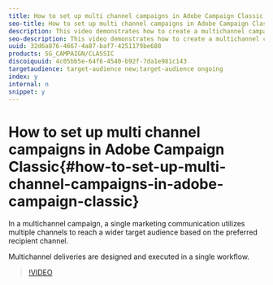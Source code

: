 ```yaml
---
title: How to set up multi channel campaigns in Adobe Campaign Classic
seo-title: How to set up multi channel campaigns in Adobe Campaign Classic (ACC)
description: This video demonstrates how to create a multichannel campaign in Adobe Campaign Classic. You will also learn how to  configure an email, a SMS, and a direct mail delivery.
seo-description: This video demonstrates how to create a multichannel campaign in Adobe Campaign Classic. You will also learn how to  configure an email, a SMS, and a direct mail delivery.
uuid: 32d6a876-4667-4a87-baf7-4251179be688
products: SG_CAMPAIGN/CLASSIC
discoiquuid: 4c05bb5e-64f6-4540-b92f-7da1e981c143
targetaudience: target-audience new;target-audience ongoing
index: y
internal: n
snippet: y
---
```


# How to set up multi channel campaigns in Adobe Campaign Classic{#how-to-set-up-multi-channel-campaigns-in-adobe-campaign-classic}

In a multichannel campaign, a single marketing communication utilizes multiple channels to reach a wider target audience based on the preferred recipient channel.

Multichannel deliveries are designed and executed in a single workflow.

>[!VIDEO](https://video.tv.adobe.com/v/24981?quality=12)

<!--
<related-links>
<a href="https://helpx.adobe.com/campaign/classic/how-to/design-orchestrate-email-campaigns-in-campaign-classic.html" target="_blank">Design and Orchestrate Email Campaigns in Adobe Campaign Classic</a>
</related-links>
-->

